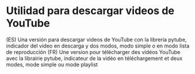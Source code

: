# Utilidad para descargar videos de YouTube
(ES) Una versión para descargar videos de YouTube con la librería pytube,  indicador del video en descarga y dos modos,  modo simple o en modo lista de reproducción 
(FR) Une version pour télécharger des vidéos YouTube avec la librairie pytube, indicateur de la vidéo en téléchargement et deux modes, mode simple ou mode playlist
